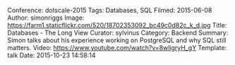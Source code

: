 Conference: dotscale-2015
Tags: Databases, SQL
Filmed: 2015-06-08
Author: simonriggs
Image: https://farm1.staticflickr.com/520/18702353092_bc49c0d82c_k_d.jpg
Title: Databases - The Long View
Curator: sylvinus
Category: Backend
Summary: Simon talks about his experience working on PostgreSQL and why SQL still matters.
Video: https://www.youtube.com/watch?v=8wligryH_gY
Template: talk
Date: 2015-10-23 14:58:14
